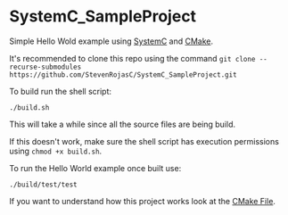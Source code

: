 # SystemC_SampleProject

Simple Hello Wold example using [SystemC](https://github.com/accellera-official/systemc) and [CMake](https://cmake.org/).

It's recommended to clone this repo using the command `git clone --recurse-submodules https://github.com/StevenRojasC/SystemC_SampleProject.git`

To build run the shell script:
```
./build.sh
```

This will take a while since all the source files are being build.

If this doesn't work, make sure the shell script has execution permissions using `chmod +x build.sh`.

To run the Hello World example once built use:
```
./build/test/test
```

If you want to understand how this project works look at the [CMake File](CMakeLists.txt).